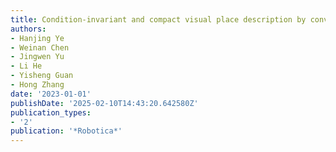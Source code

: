 ```yaml
---
title: Condition-invariant and compact visual place description by convolutional autoencoder
authors:
- Hanjing Ye
- Weinan Chen
- Jingwen Yu
- Li He
- Yisheng Guan
- Hong Zhang
date: '2023-01-01'
publishDate: '2025-02-10T14:43:20.642580Z'
publication_types:
- '2'
publication: '*Robotica*'
---
```

